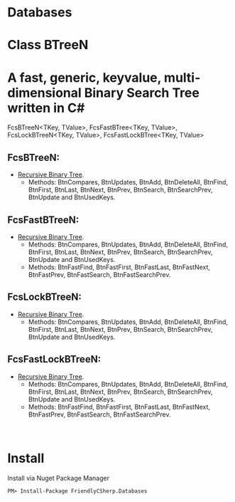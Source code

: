 # Databases

# Class BTreeN
A fast, generic, keyvalue, multi-dimensional Binary Search Tree written in C#
======
FcsBTreeN<TKey, TValue>, FcsFastBTree<TKey, TValue>, FcsLockBTreeN<TKey, TValue>, FcsFastLockBTree<TKey, TValue>

## FcsBTreeN:
 * [Recursive Binary Tree](FcsBTreeN.cs).
   + Methods: BtnCompares, BtnUpdates, BtnAdd, BtnDeleteAll, BtnFind, BtnFirst, BtnLast, BtnNext, BtnPrev, BtnSearch, BtnSearchPrev, BtnUpdate and BtnUsedKeys.

## FcsFastBTreeN:
 * [Recursive Binary Tree](FcsBTreeN.cs).
   + Methods: BtnCompares, BtnUpdates, BtnAdd, BtnDeleteAll, BtnFind, BtnFirst, BtnLast, BtnNext, BtnPrev, BtnSearch, BtnSearchPrev, BtnUpdate and BtnUsedKeys.
   + Methods: BtnFastFind, BtnFastFirst, BtnFastLast, BtnFastNext, BtnFastPrev, BtnFastSearch, BtnFastSearchPrev.

## FcsLockBTreeN:
 * [Recursive Binary Tree](FcsLockBTreeN.cs).
   + Methods: BtnCompares, BtnUpdates, BtnAdd, BtnDeleteAll, BtnFind, BtnFirst, BtnLast, BtnNext, BtnPrev, BtnSearch, BtnSearchPrev, BtnUpdate and BtnUsedKeys.

## FcsFastLockBTreeN:
 * [Recursive Binary Tree](FcsFastLockBTreeN.cs).
   + Methods: BtnCompares, BtnUpdates, BtnAdd, BtnDeleteAll, BtnFind, BtnFirst, BtnLast, BtnNext, BtnPrev, BtnSearch, BtnSearchPrev, BtnUpdate and BtnUsedKeys.
   + Methods: BtnFastFind, BtnFastFirst, BtnFastLast, BtnFastNext, BtnFastPrev, BtnFastSearch, BtnFastSearchPrev.

　
# Install
Install via Nuget Package Manager

```
PM> Install-Package FriendlyCSherp.Databases
```
